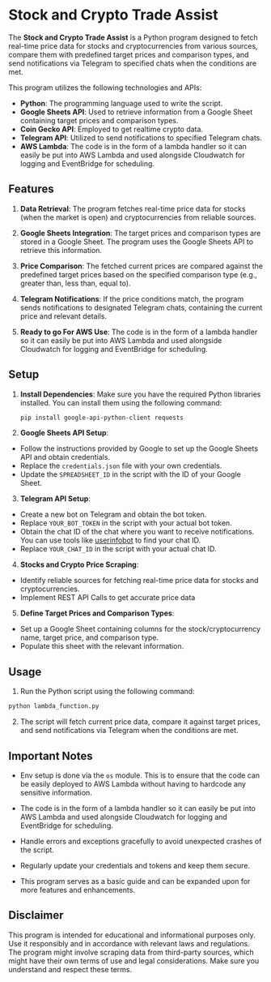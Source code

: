 # Stock and Crypto Trade Assist

The **Stock and Crypto Trade Assist** is a Python program designed to fetch real-time price data for stocks and cryptocurrencies from various sources, compare them with predefined target prices and comparison types, and send notifications via Telegram to specified chats when the conditions are met.

This program utilizes the following technologies and APIs:

-   **Python**: The programming language used to write the script.
-   **Google Sheets API**: Used to retrieve information from a Google Sheet containing target prices and comparison types.
-   **Coin Gecko API**: Employed to get realtime crypto data.
-   **Telegram API**: Utilized to send notifications to specified Telegram chats.
-   **AWS Lambda**: The code is in the form of a lambda handler so it can easily be put into AWS Lambda and used alongside Cloudwatch for logging and EventBridge for scheduling.

## Features

1. **Data Retrieval**: The program fetches real-time price data for stocks (when the market is open) and cryptocurrencies from reliable sources.

2. **Google Sheets Integration**: The target prices and comparison types are stored in a Google Sheet. The program uses the Google Sheets API to retrieve this information.

3. **Price Comparison**: The fetched current prices are compared against the predefined target prices based on the specified comparison type (e.g., greater than, less than, equal to).

4. **Telegram Notifications**: If the price conditions match, the program sends notifications to designated Telegram chats, containing the current price and relevant details.

5. **Ready to go For AWS Use**: The code is in the form of a lambda handler so it can easily be put into AWS Lambda and used alongside Cloudwatch for logging and EventBridge for scheduling.

## Setup

1. **Install Dependencies**: Make sure you have the required Python libraries installed. You can install them using the following command:

    ```bash
    pip install google-api-python-client requests
    ```

2. **Google Sheets API Setup**:

-   Follow the instructions provided by Google to set up the Google Sheets API and obtain credentials.
-   Replace the `credentials.json` file with your own credentials.
-   Update the `SPREADSHEET_ID` in the script with the ID of your Google Sheet.

3. **Telegram API Setup**:

-   Create a new bot on Telegram and obtain the bot token.
-   Replace `YOUR_BOT_TOKEN` in the script with your actual bot token.
-   Obtain the chat ID of the chat where you want to receive notifications. You can use tools like [userinfobot](https://core.telegram.org/bots#botfather) to find your chat ID.
-   Replace `YOUR_CHAT_ID` in the script with your actual chat ID.

4. **Stocks and Crypto Price Scraping**:

-   Identify reliable sources for fetching real-time price data for stocks and cryptocurrencies.
-   Implement REST API Calls to get accurate price data

5. **Define Target Prices and Comparison Types**:

-   Set up a Google Sheet containing columns for the stock/cryptocurrency name, target price, and comparison type.
-   Populate this sheet with the relevant information.

## Usage

1. Run the Python script using the following command:

```bash
python lambda_function.py
```

2. The script will fetch current price data, compare it against target prices, and send notifications via Telegram when the conditions are met.

## Important Notes

-   Env setup is done via the `os` module. This is to ensure that the code can be easily deployed to AWS Lambda without having to hardcode any sensitive information.

-   The code is in the form of a lambda handler so it can easily be put into AWS Lambda and used alongside Cloudwatch for logging and EventBridge for scheduling.

-   Handle errors and exceptions gracefully to avoid unexpected crashes of the script.

-   Regularly update your credentials and tokens and keep them secure.

-   This program serves as a basic guide and can be expanded upon for more features and enhancements.

## Disclaimer

This program is intended for educational and informational purposes only. Use it responsibly and in accordance with relevant laws and regulations. The program might involve scraping data from third-party sources, which might have their own terms of use and legal considerations. Make sure you understand and respect these terms.
